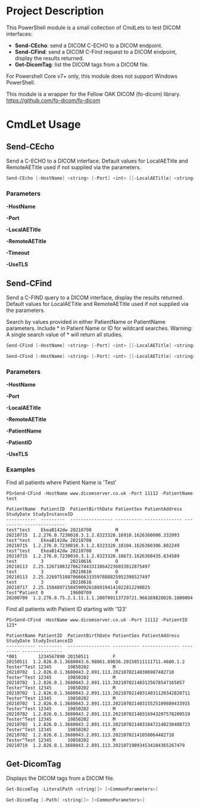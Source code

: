# Project Description
This PowerShell module is a small collection of CmdLets to test DICOM interfaces:

* __Send-CEcho__: send a DICOM C-ECHO to a DICOM endpoint.
* __Send-CFind__: send a DICOM C-Find request to a DICOM endpoint, display the results returned.
* __Get-DicomTag__: list the DICOM tags from a DICOM file.

For Powershell Core v7+ only, this module does not support Windows PowerShell.

This module is a wrapper for the Fellow OAK DICOM (fo-dicom) library. https://github.com/fo-dicom/fo-dicom

# CmdLet Usage 

## Send-CEcho
Send a C-ECHO to a DICOM interface. Default values for LocalAETitle and RemoteAETitle used if not supplied via the parameters.
```Powershell
Send-CEcho [-HostName] <string> [-Port] <int> [[-LocalAETitle] <string>] [[-RemoteAETitle] <string>] [[-UseTLS]] [<CommonParameters>]
```
### Parameters
__-HostName <string>__

__-Port <int>__

__-LocalAETitle <string>__ 

__-RemoteAETitle <string>__

__-Timeout <int>__

__-UseTLS__



## Send-CFind
Send a C-FIND query to a DICOM interface, display the results returned. Default values for LocalAETitle and RemoteAETitle used if not supplied via the parameters.

Search by values provided in either PatientName or PatientName parameters. Include * in Patient Name or ID for wildcard searches. Warning: A single search value of * will return all studies.

```Powershell
Send-CFind [-HostName] <string> [-Port] <int> [[-LocalAETitle] <string>] [-PatientName] <string> [[-UseTLS]] [<CommonParameters>]

Send-CFind [-HostName] <string> [-Port] <int> [[-LocalAETitle] <string>] [-PatientID] <string> [[-UseTLS]] [<CommonParameters>]
```


### Parameters
__-HostName <string>__

__-Port <int>__

__-LocalAETitle <string>__ 

__-RemoteAETitle <string>__

__-PatientName <string>__

__-PatientID <string>__

__-UseTLS__

### Examples
Find all patients where Patient Name is 'Test'
```
PS>Send-CFind -HostName www.dicomserver.co.uk -Port 11112 -PatientName test

PatientName  PatientID  PatientBirthDate PatientSex PatientAddress StudyDate StudyInstanceID
-----------  ---------  ---------------- ---------- -------------- --------- ---------------
test^test    EkeaB142dw 20210708         M                         20210715  1.2.276.0.7230010.3.1.2.8323328.16910.1626360000.332093
test^test    EkeaB142dw 20210708         M                         20210715  1.2.276.0.7230010.3.1.2.8323328.18104.1626360306.802249
test^test    EkeaB142dw 20210708         M                         20210715  1.2.276.0.7230010.3.1.2.8323328.18673.1626360435.834589
test         3          20210616         O                         20210113  2.25.126710832706274433118642236033812875497
test         3          20210616         O                         20210113  2.25.226975108706666333597888825952398527497
test         3          20210616         O                         20210717  2.25.150489715845909261889194141022812290825
Test^Patient 0          19600709         F                         20200709  1.2.276.0.75.2.1.11.1.1.200709113729721.966169828020.1000004
```

Find all patients with Patient ID starting with '123'
```
PS>Send-CFind -HostName www.dicomserver.co.uk -Port 11112 -PatientID 123*

PatientName PatientID  PatientBirthDate PatientSex PatientAddress StudyDate StudyInstanceID
----------- ---------  ---------------- ---------- -------------- --------- ---------------
*001        1234567890 20150511         F                         20150511  1.2.826.0.1.3680043.6.98861.89036.20150511111711.4680.1.2
Tester^Test 12345      19850202         M                         20210702  1.2.826.0.1.3680043.2.891.113.20210702140306987482710
Tester^Test 12345      19850202         M                         20210702  1.2.826.0.1.3680043.2.891.113.202107021403125678547165057
Tester^Test 12345      19850202         M                         20210702  1.2.826.0.1.3680043.2.891.113.20210702140314031120342820711
Tester^Test 12345      19850202         M                         20210702  1.2.826.0.1.3680043.2.891.113.20210702140315525109889433915
Tester^Test 12345      19850202         M                         20210702  1.2.826.0.1.3680043.2.891.113.20210702140316943207578209519
Tester^Test 12345      19850202         M                         20210702  1.2.826.0.1.3680043.2.891.113.20210702140318472140230408723
Tester^Test 12345      19850202         M                         20210702  1.2.826.0.1.3680043.2.891.113.20210702141058064482710
Tester^Test 12345      19850202         M                         20210719  1.2.826.0.1.3680043.2.891.113.202107190934534104365267479
```

## Get-DicomTag
Displays the DICOM tags from a DICOM file. 

```Powershell
Get-DicomTag -LiteralPath <string[]> [<CommonParameters>]

Get-DicomTag [-Path] <string[]> [<CommonParameters>]
```